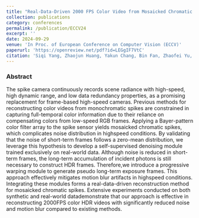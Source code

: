 ```yaml
---
title: "Real-Data-Driven 2000 FPS Color Video from Mosaicked Chromatic Spikes"
collection: publications
category: conferences
permalink: /publication/ECCV24
excerpt: ''
date: 2024-09-29
venue: 'In Proc. of European Conference on Computer Vision (ECCV)'
paperurl: 'https://openreview.net/pdf?id=LEGgIF7VtC'
citation: 'Siqi Yang, Zhaojun Huang, Yakun Chang, Bin Fan, Zhaofei Yu, and Boxin Shi. Real-Data-Driven 2000 FPS Color Video from Mosaicked Chromatic Spikes. In Proc. of European Conference on Computer Vision (ECCV), 2024'
---
```


### Abstract

The spike camera continuously records scene radiance with high-speed, high dynamic range, and low data redundancy properties, as a promising replacement for frame-based high-speed cameras. Previous methods for reconstructing color videos from monochromatic spikes are constrained in capturing full-temporal color information due to their reliance on compensating colors from low-speed RGB frames. Applying a Bayer-pattern color filter array to the spike sensor yields mosaicked chromatic spikes, which complicates noise distribution in highspeed conditions. By validating that the noise of short-term frames follows a zero-mean distribution, we leverage this hypothesis to develop a self-supervised denoising module trained exclusively on real-world data. Although noise is reduced in short-term frames, the long-term accumulation of incident photons is still necessary to construct HDR frames. Therefore,we introduce a progressive warping module to generate pseudo long-term exposure frames. This approach effectively mitigates motion blur artifacts in highspeed conditions. Integrating these modules forms a real-data-driven reconstruction method for mosaicked chromatic spikes.
Extensive experiments conducted on both synthetic and real-world datademonstrate that our approach is effective in reconstructing 2000FPS color HDR videos with significantly reduced noise and motion blur compared to existing methods.
